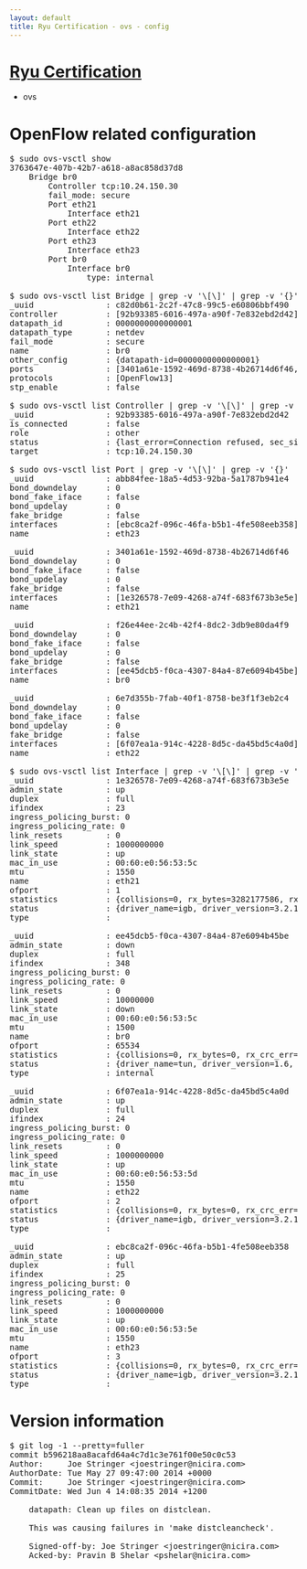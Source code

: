 ```yaml
---
layout: default
title: Ryu Certification - ovs - config
---
```

# [Ryu Certification](http://osrg.github.io/ryu/certification.html)
* ovs 

# OpenFlow related configuration
<pre>
$ sudo ovs-vsctl show
3763647e-407b-42b7-a618-a8ac858d37d8
    Bridge br0
        Controller tcp:10.24.150.30
        fail_mode: secure
        Port eth21
            Interface eth21
        Port eth22
            Interface eth22
        Port eth23
            Interface eth23
        Port br0
            Interface br0
                type: internal

$ sudo ovs-vsctl list Bridge | grep -v '\[\]' | grep -v '{}'
_uuid               : c82d0b61-2c2f-47c8-99c5-e60806bbf490
controller          : [92b93385-6016-497a-a90f-7e832ebd2d42]
datapath_id         : 0000000000000001
datapath_type       : netdev
fail_mode           : secure
name                : br0
other_config        : {datapath-id=0000000000000001}
ports               : [3401a61e-1592-469d-8738-4b26714d6f46, 6e7d355b-7fab-40f1-8758-be3f1f3eb2c4, abb84fee-18a5-4d53-92ba-5a1787b941e4, f26e44ee-2c4b-42f4-8dc2-3db9e80da4f9]
protocols           : [OpenFlow13]
stp_enable          : false

$ sudo ovs-vsctl list Controller | grep -v '\[\]' | grep -v '{}'
_uuid               : 92b93385-6016-497a-a90f-7e832ebd2d42
is_connected        : false
role                : other
status              : {last_error=Connection refused, sec_since_connect=967, sec_since_disconnect=1, state=BACKOFF}
target              : tcp:10.24.150.30

$ sudo ovs-vsctl list Port | grep -v '\[\]' | grep -v '{}'
_uuid               : abb84fee-18a5-4d53-92ba-5a1787b941e4
bond_downdelay      : 0
bond_fake_iface     : false
bond_updelay        : 0
fake_bridge         : false
interfaces          : [ebc8ca2f-096c-46fa-b5b1-4fe508eeb358]
name                : eth23

_uuid               : 3401a61e-1592-469d-8738-4b26714d6f46
bond_downdelay      : 0
bond_fake_iface     : false
bond_updelay        : 0
fake_bridge         : false
interfaces          : [1e326578-7e09-4268-a74f-683f673b3e5e]
name                : eth21

_uuid               : f26e44ee-2c4b-42f4-8dc2-3db9e80da4f9
bond_downdelay      : 0
bond_fake_iface     : false
bond_updelay        : 0
fake_bridge         : false
interfaces          : [ee45dcb5-f0ca-4307-84a4-87e6094b45be]
name                : br0

_uuid               : 6e7d355b-7fab-40f1-8758-be3f1f3eb2c4
bond_downdelay      : 0
bond_fake_iface     : false
bond_updelay        : 0
fake_bridge         : false
interfaces          : [6f07ea1a-914c-4228-8d5c-da45bd5c4a0d]
name                : eth22

$ sudo ovs-vsctl list Interface | grep -v '\[\]' | grep -v '{}'
_uuid               : 1e326578-7e09-4268-a74f-683f673b3e5e
admin_state         : up
duplex              : full
ifindex             : 23
ingress_policing_burst: 0
ingress_policing_rate: 0
link_resets         : 0
link_speed          : 1000000000
link_state          : up
mac_in_use          : 00:60:e0:56:53:5c
mtu                 : 1550
name                : eth21
ofport              : 1
statistics          : {collisions=0, rx_bytes=3282177586, rx_crc_err=0, rx_dropped=0, rx_errors=0, rx_frame_err=0, rx_over_err=0, rx_packets=10825484, tx_bytes=0, tx_dropped=0, tx_errors=0, tx_packets=0}
status              : {driver_name=igb, driver_version=3.2.10-k, firmware_version=2.10-9}
type                : 

_uuid               : ee45dcb5-f0ca-4307-84a4-87e6094b45be
admin_state         : down
duplex              : full
ifindex             : 348
ingress_policing_burst: 0
ingress_policing_rate: 0
link_resets         : 0
link_speed          : 10000000
link_state          : down
mac_in_use          : 00:60:e0:56:53:5c
mtu                 : 1500
name                : br0
ofport              : 65534
statistics          : {collisions=0, rx_bytes=0, rx_crc_err=0, rx_dropped=0, rx_errors=0, rx_frame_err=0, rx_over_err=0, rx_packets=0, tx_bytes=0, tx_dropped=0, tx_errors=0, tx_packets=0}
status              : {driver_name=tun, driver_version=1.6, firmware_version=N/A}
type                : internal

_uuid               : 6f07ea1a-914c-4228-8d5c-da45bd5c4a0d
admin_state         : up
duplex              : full
ifindex             : 24
ingress_policing_burst: 0
ingress_policing_rate: 0
link_resets         : 0
link_speed          : 1000000000
link_state          : up
mac_in_use          : 00:60:e0:56:53:5d
mtu                 : 1550
name                : eth22
ofport              : 2
statistics          : {collisions=0, rx_bytes=0, rx_crc_err=0, rx_dropped=0, rx_errors=0, rx_frame_err=0, rx_over_err=0, rx_packets=0, tx_bytes=2680144884, tx_dropped=0, tx_errors=0, tx_packets=4666963}
status              : {driver_name=igb, driver_version=3.2.10-k, firmware_version=2.10-9}
type                : 

_uuid               : ebc8ca2f-096c-46fa-b5b1-4fe508eeb358
admin_state         : up
duplex              : full
ifindex             : 25
ingress_policing_burst: 0
ingress_policing_rate: 0
link_resets         : 0
link_speed          : 1000000000
link_state          : up
mac_in_use          : 00:60:e0:56:53:5e
mtu                 : 1550
name                : eth23
ofport              : 3
statistics          : {collisions=0, rx_bytes=0, rx_crc_err=0, rx_dropped=0, rx_errors=0, rx_frame_err=0, rx_over_err=0, rx_packets=0, tx_bytes=3698253704, tx_dropped=0, tx_errors=0, tx_packets=5328814}
status              : {driver_name=igb, driver_version=3.2.10-k, firmware_version=2.10-9}
type                : 
</pre>

# Version information
<pre>
$ git log -1 --pretty=fuller
commit b596218aa8acafd64a4c7d1c3e761f00e50c0c53
Author:     Joe Stringer &lt;joestringer@nicira.com&gt;
AuthorDate: Tue May 27 09:47:00 2014 +0000
Commit:     Joe Stringer &lt;joestringer@nicira.com&gt;
CommitDate: Wed Jun 4 14:08:35 2014 +1200

    datapath: Clean up files on distclean.
    
    This was causing failures in 'make distcleancheck'.
    
    Signed-off-by: Joe Stringer &lt;joestringer@nicira.com&gt;
    Acked-by: Pravin B Shelar &lt;pshelar@nicira.com&gt;
</pre>
